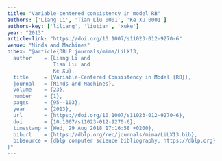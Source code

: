 ```yaml
---
title: "Variable-centered consistency in model RB"
authors: ['Liang Li', 'Tian Liu 0001', 'Ke Xu 0001']
authors-key: ['liliang', 'liutian', 'xuke']
year: "2013"
article-link: "https://doi.org/10.1007/s11023-012-9270-6"
venue: "Minds and Machines"
bibex: "@article{DBLP:journals/mima/LiLX13,
  author    = {Liang Li and
               Tian Liu and
               Ke Xu},
  title     = {Variable-Centered Consistency in Model {RB}},
  journal   = {Minds and Machines},
  volume    = {23},
  number    = {1},
  pages     = {95--103},
  year      = {2013},
  url       = {https://doi.org/10.1007/s11023-012-9270-6},
  doi       = {10.1007/s11023-012-9270-6},
  timestamp = {Wed, 29 Aug 2018 17:16:58 +0200},
  biburl    = {https://dblp.org/rec/journals/mima/LiLX13.bib},
  bibsource = {dblp computer science bibliography, https://dblp.org}
}"
---
```

